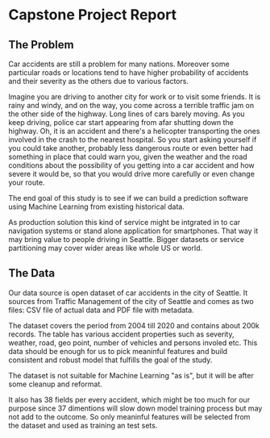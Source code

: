 # Capstone Project Report

## The Problem

Car accidents are still a problem for many nations. Moreover some particular roads or locations tend to have higher probability of accidents and their severity as the others due to various factors.

Imagine you are driving to another city for work or to visit some friends. It is rainy and windy, and on the way, you come across a terrible traffic jam on the other side of the highway. Long lines of cars barely moving. As you keep driving, police car start appearing from afar shutting down the highway. Oh, it is an accident and there's a helicopter transporting the ones involved in the crash to the nearest hospital. So you start asking yourself if you could take another, probably less dangerous route or even better had something in place that could warn you, given the weather and the road conditions about the possibility of you getting into a car accident and how severe it would be, so that you would drive more carefully or even change your route.

The end goal of this study is to see if we can build a prediction software using Machine Learning from existing historical data.

As production solution this kind of service might be intgrated in to car navigation systems or stand alone application for smartphones. That way it may bring value to people driving in Seattle. Bigger datasets or service partitioning may cover wider areas like whole US or world.

## The Data

Our data source is open dataset of car accidents in the city of Seattle. It sources from Traffic Management of the city of Seattle and comes as two files: CSV file of actual data and PDF file with metadata.

The dataset covers the period from 2004 till 2020 and contains about 200k records. The table has various accident properties such as severity, weather, road, geo point, number of vehicles and persons involed etc. This data should be enough for us to pick meaninful features and build consistent and robust model that fulfills the goal of the study.

The dataset is not suitable for Machine Learning "as is", but it will be after some cleanup and reformat.

It also has 38 fields per every accident, which might be too much for our purpose since 37 dimentions will slow down model training process but may not add to the outcome. So only meaninful features will be selected from the dataset and used as training an test sets.